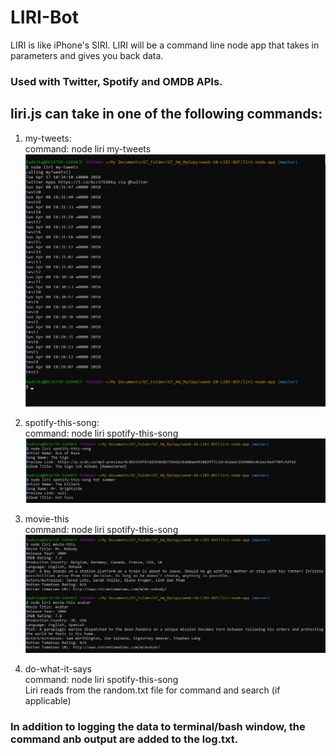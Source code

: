 # LIRI-Bot
LIRI is like iPhone's SIRI. LIRI will be a command line node app that takes in parameters and gives you back data.

### Used with Twitter, Spotify and OMDB APIs.

## liri.js can take in one of the following commands:

1. my-tweets: 
<br/>command: node liri my-tweets
![node liri my-tweets](https://raw.githubusercontent.com/radhikabgupta/ReadMeInfoProj2/master/assets/node_liri_my_tweets.jpg)


2. spotify-this-song:
<br/>command: node liri spotify-this-song
![node liri my-tweets](https://raw.githubusercontent.com/radhikabgupta/ReadMeInfoProj2/master/assets/node_liri_spotify_this_song.jpg)

3. movie-this
<br/>command: node liri spotify-this-song
![node liri my-tweets](https://raw.githubusercontent.com/radhikabgupta/ReadMeInfoProj2/master/assets/node_liri_movie_this.jpg)

4. do-what-it-says
<br/>command: node liri spotify-this-song
<br/>Liri reads from the random.txt file for command and search (if applicable)

### In addition to logging the data to terminal/bash window, the command anb output are added to the log.txt.
